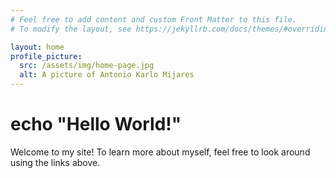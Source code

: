 ```yaml
---
# Feel free to add content and custom Front Matter to this file.
# To modify the layout, see https://jekyllrb.com/docs/themes/#overriding-theme-defaults

layout: home
profile_picture:
  src: /assets/img/home-page.jpg
  alt: A picture of Antonio Karlo Mijares
---
```


# echo "Hello World!"

Welcome to my site! To learn more about myself, feel free to look around
using the links above.
